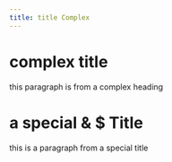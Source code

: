 ```yaml
---
title: title Complex
---
```

# complex **title**
this paragraph is from a complex heading

# a special & $ Title

this is a paragraph from a special title
